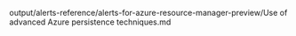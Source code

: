 output/alerts-reference/alerts-for-azure-resource-manager-preview/Use of advanced Azure persistence techniques.md